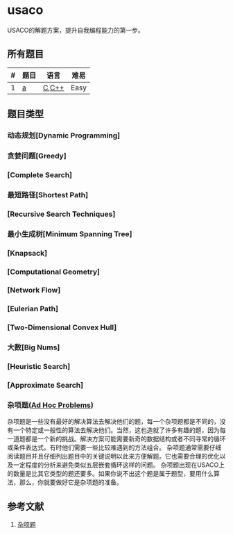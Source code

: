 # usaco
USACO的解题方案，提升自我编程能力的第一步。

## 所有题目
|   #   |   题目  |   语言  |   难易   |
| ----  |  -----  |  -----  |  -----   |
|   1   |[a](b)   | [C](),[C++]()| Easy  |

## 题目类型
### 动态规划[Dynamic Programming]

### 贪婪问题[Greedy]

### [Complete Search]

### 最短路径[Shortest Path]

### [Recursive Search Techniques]

### 最小生成树[Minimum Spanning Tree]

### [Knapsack]

### [Computational Geometry]

### [Network Flow]

### [Eulerian Path]

### [Two-Dimensional Convex Hull]

### 大数[Big Nums]

### [Heuristic Search]

### [Approximate Search]

### 杂项题([Ad Hoc Problems][Ad_Hoc])
杂项题是一些没有最好的解决算法去解决他们的题，每一个杂项题都是不同的，没有一个特定或一般性的算法去解决他们。当然，这也造就了许多有趣的题，因为每一道题都是一个新的挑战。解决方案可能需要新奇的数据结构或者不同寻常的循环或条件表达式。有时他们需要一些比较难遇到的方法组合。
杂项题通常需要仔细阅读题目并且仔细列出题目中的关键说明以此来方便解题。它也需要合理的优化以及一定程度的分析来避免类似五层嵌套循环这样的问题。
杂项题出现在USACO上的数量是比其它类型的题还要多。如果你说不出这个题是属于题型，要用什么算法，那么，你就要做好它是杂项题的准备。


## 参考文献
1. [杂项题][Ad_Hoc]

[Ad_Hoc]:   http://train.usaco.org/usacotext2?a=F3aC6EQx1tA&S=adhoc
